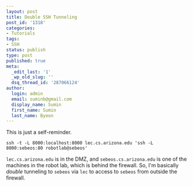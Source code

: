 ```yaml
---
layout: post
title: Double SSH Tunneling
post_id: '1318'
categories:
- Tutorials
tags:
- SSH
status: publish
type: post
published: true
meta:
  _edit_last: '1'
  _wp_old_slug: ''
  dsq_thread_id: '287066124'
author:
  login: admin
  email: suminb@gmail.com
  display_name: Sumin
  first_name: Sumin
  last_name: Byeon
---
```

This is just a self-reminder.

    ssh -t -L 8000:localhost:8000 lec.cs.arizona.edu 'ssh -L 8000:sebeos:80 robotlab@sebeos'

`lec.cs.arizona.edu` is in the DMZ, and `sebeos.cs.arizona.edu` is one of the machines in the robot lab, which is behind the firewall. So, I'm basically *double* tunneling to `sebeos` via `lec` to access to `sebeos` from outside the firewall.
